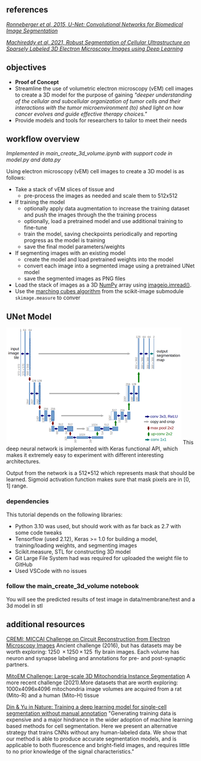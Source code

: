 ## references
  [*Ronneberger et al, 2015, U-Net: Convolutional Networks for Biomedical Image Segmentation*](http://lmb.informatik.uni-freiburg.de/people/ronneber/u-net/)
  
  [*Machireddy et al, 2021, Robust Segmentation of Cellular Ultrastructure on Sparsely Labeled 3D Electron Microscopy Images using Deep Learning*](https://www.biorxiv.org/content/10.1101/2021.05.27.446019v1.full)

## objectives
- **Proof of Concept**
- Streamline the use of volumetric electron microscopy (vEM) cell images to create a 3D model for the purpose of gaining *"deeper understanding of the cellular and subcellular organization of tumor cells and their interactions with the tumor microenvironment (to) shed light on how cancer evolves and guide effective therapy choices."*
- Provide models and tools for researchers to tailor to meet their needs

## workflow overview

*Implemented in main_create_3d_volume.ipynb with support code in model.py and data.py*

Using electron microscopy (vEM) cell images to create a 3D model is as follows:
- Take a stack of vEM slices of tissue and 
  - pre-process the images as needed and scale them to 512x512
- If training the model
  - optionally apply data augmentation to increase the training dataset and push the images through the the training process
  - optionally, load a pretrained model and use additional training to fine-tune
  - train the model, saving checkpoints periodically and reporting progress as the model is training
  - save the final model parameters/weights
- If segmenting images with an existing model
  - create the model and load pretrained weights into the model
  - convert each image into a segmented image using a pretrained UNet model
  - save the segmented images as PNG files
- Load the stack of images as a 3D [NumPy](https://numpy.org/doc/stable/) array using [imageio.imread()](https://imageio.readthedocs.io/en/v2.16.1/_autosummary/imageio.imread.html).
- Use the [marching cubes algorithm](https://scikit-image.org/docs/stable/api/skimage.measure.html#skimage.measure.marching_cubes) from the scikit-image submodule `skimage.measure` to conver

## UNet Model
![UNet Architecture](img/u-net-architecture.png)
This deep neural network is implemented with Keras functional API, which makes it extremely easy to experiment with different interesting architectures.

Output from the network is a 512*512 which represents mask that should be learned. Sigmoid activation function makes sure that mask pixels are in [0, 1] range.

### dependencies

This tutorial depends on the following libraries:

* Python 3.10 was used, but should work with as far back as 2.7 with some code tweaks
* Tensorflow (used 2.12), Keras >= 1.0 for building a model, training/loading weights, and segmenting images
* Scikit.measure, STL for constructing 3D model
* Git Large File System had was required for uploaded the weight file to GitHub
* Used VSCode with no issues

### follow the main_create_3d_volume notebook

You will see the predicted results of test image in data/membrane/test and a 3d model in stl

## additional resources

[CREMI: MICCAI Challenge on Circuit Reconstruction from Electron Microscopy Images](https://cremi.org/) Ancient challenge (2016), but has datasets may be worth exploring: 1250  × 1250 × 125  fly brain images. Each volume has neuron and synapse labeling and annotations for pre- and post-synaptic partners.

[MitoEM Challenge: Large-scale 3D Mitochondria Instance Segmentation](https://mitoem.grand-challenge.org/) A more recent challenge (2021).More datasets that are worth exploring: 1000x4096x4096 mitochondria image volumes are acquired from a rat (Mito-R) and a human (Mito-H) tissue

[Din & Yu in Nature: Training a deep learning model for single-cell segmentation without manual annotation](https://www.nature.com/articles/s41598-021-03299-4#code-availability) "Generating training data is expensive and a major hindrance in the wider adoption of machine learning based methods for cell segmentation. Here we present an alternative strategy that trains CNNs without any human-labeled data. We show that our method is able to produce accurate segmentation models, and is applicable to both fluorescence and bright-field images, and requires little to no prior knowledge of the signal characteristics."


